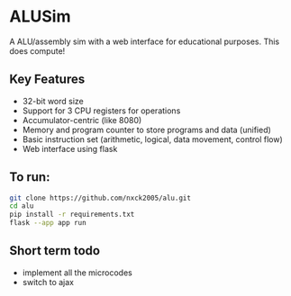 # ALUSim

A ALU/assembly sim with a web interface for educational purposes.
This does compute!

## Key Features

- 32-bit word size
- Support for 3 CPU registers for operations
- Accumulator-centric (like 8080)
- Memory and program counter to store programs and data (unified)
- Basic instruction set (arithmetic, logical, data movement, control flow)
- Web interface using flask

## To run:

```bash
git clone https://github.com/nxck2005/alu.git
cd alu
pip install -r requirements.txt
flask --app app run
```

## Short term todo
- implement all the microcodes
- switch to ajax
